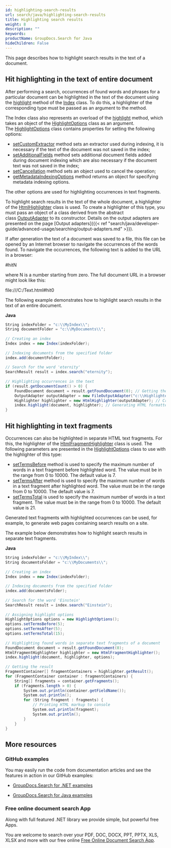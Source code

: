 ```yaml
---
id: highlighting-search-results
url: search/java/highlighting-search-results
title: Highlighting search results
weight: 8
description: ""
keywords: 
productName: GroupDocs.Search for Java
hideChildren: False
---
```

This page describes how to highlight search results in the text of a document.

## Hit highlighting in the text of entire document

After performing a search, occurrences of found words and phrases for a particular document can be highlighted in the text of the document using the [highlight](https://apireference.groupdocs.com/search/java/com.groupdocs.search/Index#highlight(com.groupdocs.search.results.FoundDocument,%20com.groupdocs.search.highlighters.Highlighter)) method of the [Index](https://apireference.groupdocs.com/search/java/com.groupdocs.search/Index) class. To do this, a highlighter of the corresponding type must be passed as an argument to the method.

The Index class also represents an overload of the [highlight](https://apireference.groupdocs.com/search/java/com.groupdocs.search/Index#highlight(com.groupdocs.search.results.FoundDocument,%20com.groupdocs.search.highlighters.Highlighter)) method, which takes an object of the [HighlightOptions](https://apireference.groupdocs.com/search/java/com.groupdocs.search.options/HighlightOptions) class as an argument. The [HighlightOptions](https://apireference.groupdocs.com/search/java/com.groupdocs.search.options/HighlightOptions) class contains properties for setting the following options:

*   [setCustomExtractor](https://apireference.groupdocs.com/search/java/com.groupdocs.search.options/TextOptions#setCustomExtractor(com.groupdocs.search.common.IFieldExtractor)) method sets an extractor used during indexing, it is necessary if the text of the document was not saved in the index;
*   [setAdditionalFields](https://apireference.groupdocs.com/search/java/com.groupdocs.search.options/TextOptions#setAdditionalFields(com.groupdocs.search.common.DocumentField%5B%5D)) method sets additional document fields added during document indexing which are also necessary if the document text was not saved in the index;
*   [setCancellation](https://apireference.groupdocs.com/search/java/com.groupdocs.search.options/TextOptions#setCancellation(com.groupdocs.search.common.Cancellation)) method sets an object used to cancel the operation;
*   [getMetadataIndexingOptions](https://apireference.groupdocs.com/search/java/com.groupdocs.search.options/TextOptions#getMetadataIndexingOptions()) method returns an object for specifying metadata indexing options.

The other options are used for highlighting occurrences in text fragments.

To highlight search results in the text of the whole document, a highlighter of the [HtmlHighlighter](https://apireference.groupdocs.com/search/java/com.groupdocs.search.highlighters/HtmlHighlighter) class is used. To create a highlighter of this type, you must pass an object of a class derived from the abstract class [OutputAdapter](https://apireference.groupdocs.com/search/java/com.groupdocs.search.common/OutputAdapter) to its constructor. Details on the output adapters are presented on the page [Output adapters]({{< ref "search/java/developer-guide/advanced-usage/searching/output-adapters.md" >}}).

If after generation the text of a document was saved to a file, this file can be opened by an Internet browser to navigate the occurrences of the words found. To navigate the occurrences, the following text is added to the URL in a browser:

#hitN

where N is a number starting from zero. The full document URL in a browser might look like this:

file:///C:/Text.html#hit0

The following example demonstrates how to highlight search results in the text of an entire document.

**Java**

```csharp
String indexFolder = "c:\\MyIndex\\";
String documentFolder = "c:\\MyDocuments\\";
 
// Creating an index
Index index = new Index(indexFolder);
 
// Indexing documents from the specified folder
index.add(documentFolder);
 
// Search for the word 'eternity'
SearchResult result = index.search("eternity");
 
// Highlighting occurrences in the text
if (result.getDocumentCount() > 0) {
    FoundDocument document = result.getFoundDocument(0); // Getting the first found document
    OutputAdapter outputAdapter = new FileOutputAdapter("c:\\Highlighted.html"); // Creating an output adapter to a file
    Highlighter highlighter = new HtmlHighlighter(outputAdapter); // Creating the highlighter object
    index.highlight(document, highlighter); // Generating HTML formatted text with highlighted occurrences
}
```

## Hit highlighting in text fragments

Occurrences can also be highlighted in separate HTML text fragments. For this, the highlighter of the [HtmlFragmentHighlighter](https://apireference.groupdocs.com/search/java/com.groupdocs.search.highlighters/HtmlFragmentHighlighter) class is used. The following parameters are presented in the [HighlightOptions](https://apireference.groupdocs.com/search/java/com.groupdocs.search.options/HighlightOptions) class to use with the highlighter of this type:

*   [setTermsBefore](https://apireference.groupdocs.com/search/java/com.groupdocs.search.options/HighlightOptions#setTermsBefore(int)) method is used to specify the maximum number of words in a text fragment before highlighted word. The value must be in the range from 0 to 10000. The default value is 7.
*   [setTermsAfter](https://apireference.groupdocs.com/search/java/com.groupdocs.search.options/HighlightOptions#setTermsAfter(int)) method is used to specify the maximum number of words in a text fragment after highlighted word. The value must be in the range from 0 to 10000. The default value is 7.
*   [setTermsTotal](https://apireference.groupdocs.com/search/java/com.groupdocs.search.options/HighlightOptions#setTermsTotal(int)) is used to specify the maximum number of words in a text fragment. The value must be in the range from 0 to 10000. The default value is 21.

Generated text fragments with highlighted occurrences can be used, for example, to generate web pages containing search results on a site.

The example below demonstrates how to highlight search results in separate text fragments.

**Java**

```csharp
String indexFolder = "c:\\MyIndex\\";
String documentsFolder = "c:\\MyDocuments\\";
 
// Creating an index
Index index = new Index(indexFolder);
 
// Indexing documents from the specified folder
index.add(documentsFolder);
 
// Search for the word 'Einstein'
SearchResult result = index.search("Einstein");
 
// Assigning highlight options
HighlightOptions options = new HighlightOptions();
options.setTermsBefore(5);
options.setTermsAfter(5);
options.setTermsTotal(15);
 
// Highlighting found words in separate text fragments of a document
FoundDocument document = result.getFoundDocument(0);
HtmlFragmentHighlighter highlighter = new HtmlFragmentHighlighter();
index.highlight(document, highlighter, options);
 
// Getting the result
FragmentContainer[] fragmentContainers = highlighter.getResult();
for (FragmentContainer container : fragmentContainers) {
    String[] fragments = container.getFragments();
    if (fragments.length > 0) {
        System.out.println(container.getFieldName());
        System.out.println();
        for (String fragment : fragments) {
            // Printing HTML markup to console
            System.out.println(fragment);
            System.out.println();
        }
    }
}
```

## More resources

### GitHub examples

You may easily run the code from documentation articles and see the features in action in our GitHub examples:

*   [GroupDocs.Search for .NET examples](https://github.com/groupdocs-search/GroupDocs.Search-for-.NET)
    
*   [GroupDocs.Search for Java examples](https://github.com/groupdocs-search/GroupDocs.Search-for-Java)
    

### Free online document search App

Along with full featured .NET library we provide simple, but powerful free Apps.

You are welcome to search over your PDF, DOC, DOCX, PPT, PPTX, XLS, XLSX and more with our free online [Free Online Document Search App](https://products.groupdocs.app/search).
